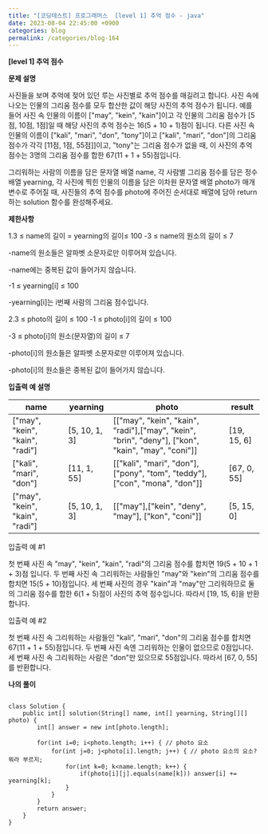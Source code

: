 ```yaml
---
title: "[코딩테스트] 프로그래머스  [level 1] 추억 점수 - java"
date: 2023-08-04 22:45:00 +0900
categories: blog
permalink: /categories/blog-164
---
```



**[level 1] 추억 점수**



**문제 설명**

사진들을 보며 추억에 젖어 있던 루는 사진별로 추억 점수를 매길려고 합니다. 사진 속에 나오는 인물의 그리움 점수를 모두 합산한 값이 해당 사진의 추억 점수가 됩니다. 예를 들어 사진 속 인물의 이름이 ["may", "kein", "kain"]이고 각 인물의 그리움 점수가 [5점, 10점, 1점]일 때 해당 사진의 추억 점수는 16(5 + 10 + 1)점이 됩니다. 다른 사진 속 인물의 이름이 ["kali", "mari", "don", "tony"]이고 ["kali", "mari", "don"]의 그리움 점수가 각각 [11점, 1점, 55점]]이고, "tony"는 그리움 점수가 없을 때, 이 사진의 추억 점수는 3명의 그리움 점수를 합한 67(11 + 1 + 55)점입니다.

그리워하는 사람의 이름을 담은 문자열 배열 name, 각 사람별 그리움 점수를 담은 정수 배열 yearning, 각 사진에 찍힌 인물의 이름을 담은 이차원 문자열 배열 photo가 매개변수로 주어질 때, 사진들의 추억 점수를 photo에 주어진 순서대로 배열에 담아 return하는 solution 함수를 완성해주세요.





**제한사항**

1.3 ≤ name의 길이 = yearning의 길이≤ 100
  -3 ≤ name의 원소의 길이 ≤ 7

  -name의 원소들은 알파벳 소문자로만 이루어져 있습니다.

  -name에는 중복된 값이 들어가지 않습니다.

  -1 ≤ yearning[i] ≤ 100
 
  -yearning[i]는 i번째 사람의 그리움 점수입니다.


2.3 ≤ photo의 길이 ≤ 100
 -1 ≤ photo[i]의 길이 ≤ 100

 -3 ≤ photo[i]의 원소(문자열)의 길이 ≤ 7

 -photo[i]의 원소들은 알파벳 소문자로만 이루어져 있습니다.
 
 -photo[i]의 원소들은 중복된 값이 들어가지 않습니다.







**입출력 예 설명**

|name|	yearning	|photo|	result|
|---|---|---|---|
["may", "kein", "kain", "radi"]|	[5, 10, 1, 3]|	[["may", "kein", "kain", "radi"],["may", "kein", "brin", "deny"], ["kon", "kain", "may", "coni"]]|	[19, 15, 6]|
["kali", "mari", "don"]|	[11, 1, 55]|	[["kali", "mari", "don"], ["pony", "tom", "teddy"], ["con", "mona", "don"]]|	[67, 0, 55]|
["may", "kein", "kain", "radi"]|	[5, 10, 1, 3]|	[["may"],["kein", "deny", "may"], ["kon", "coni"]]|	[5, 15, 0]|


입출력 예 #1

첫 번째 사진 속 "may", "kein", "kain", "radi"의 그리움 점수를 합치면 19(5 + 10 + 1 + 3)점 입니다. 두 번째 사진 속 그리워하는 사람들인 "may"와 "kein"의 그리움 점수를 합치면 15(5 + 10)점입니다. 세 번째 사진의 경우 "kain"과 "may"만 그리워하므로 둘의 그리움 점수를 합한 6(1 + 5)점이 사진의 추억 점수입니다. 따라서 [19, 15, 6]을 반환합니다.

입출력 예 #2

첫 번째 사진 속 그리워하는 사람들인 "kali", "mari", "don"의 그리움 점수를 합치면 67(11 + 1 + 55)점입니다. 두 번째 사진 속엔 그리워하는 인물이 없으므로 0점입니다. 세 번째 사진 속 그리워하는 사람은 "don"만 있으므로 55점입니다. 따라서 [67, 0, 55]를 반환합니다.


**나의 풀이**

```

class Solution {
    public int[] solution(String[] name, int[] yearning, String[][] photo) {
        int[] answer = new int[photo.length];
        
        for(int i=0; i<photo.length; i++) { // photo 요소
        	for(int j=0; j<photo[i].length; j++) { // photo 요소의 요소? 뭐라 부르지;
        		for(int k=0; k<name.length; k++) {
        			if(photo[i][j].equals(name[k])) answer[i] += yearning[k];
        		}
        	}
        }
        return answer;
    }
}
```


